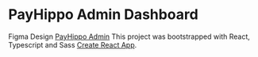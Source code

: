 # PayHippo Admin Dashboard

Figma Design [PayHippo Admin](https://www.figma.com/file/TUJKV2WaXyrOlgg7ueO6In/PayHippo?node-id=6%3A2)
This project was bootstrapped with React, Typescript and Sass  [Create React App](https://github.com/facebook/create-react-app).

